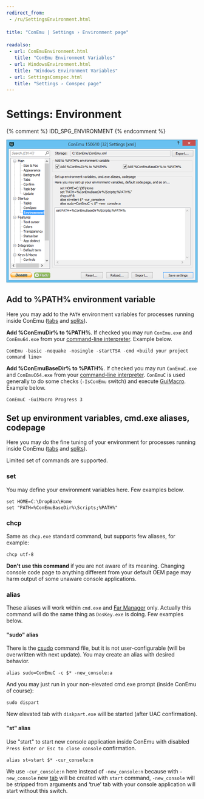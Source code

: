 ```yaml
---
redirect_from:
 - /ru/SettingsEnvironment.html

title: "ConEmu | Settings › Environment page"

readalso:
 - url: ConEmuEnvironment.html
   title: "ConEmu Environment Variables"
 - url: WindowsEnvironment.html
   title: "Windows Environment Variables"
 - url: SettingsComspec.html
   title: "Settings › Comspec page"
---
```


# Settings: Environment

{% comment %} IDD_SPG_ENVIRONMENT {% endcomment %}

![ConEmu Settings: Environment](/img/Settings-Environment.png)


## Add to %PATH% environment variable

Here you may add to the `PATH` environment variables
for processes running inside ConEmu
([tabs](Tabs.html) and [splits](SplitScreen.html)).

**Add %ConEmuDir% to %PATH%**. If checked you may run `ConEmu.exe` and `ConEmu64.exe`
from your [command-line interpreter](TerminalVsShell.html).
Example below.

~~~
ConEmu -basic -noquake -nosingle -startTSA -cmd <build your project command line>
~~~

**Add %ConEmuBaseDir% to %PATH%**. If checked you may run `ConEmuC.exe` and `ConEmuC64.exe`
from your [command-line interpreter](TerminalVsShell.html).
`ConEmuC` is used generally to do some checks (`-IsConEmu` switch)
and execute [GuiMacro](GuiMacro.html). Example below.

~~~
ConEmuC -GuiMacro Progress 3
~~~



## Set up environment variables, cmd.exe aliases, codepage

Here you may do the fine tuning of your environment
for processes running inside ConEmu
([tabs](Tabs.html) and [splits](SplitScreen.html)).

Limited set of commands are supported.


### set

You may define your environment variables here. Few examples below.

~~~
set HOME=C:\DropBox\Home
set "PATH=%ConEmuBaseDir%\Scripts;%PATH%"
~~~


### chcp

Same as `chcp.exe` standard command, but supports few aliases, for example:

~~~
chcp utf-8
~~~

**Don't use this command** if you are not aware of its meaning.
Changing console code page to anything different from your default OEM page
may harm output of some unaware console applications.


### alias

These aliases will work within `cmd.exe` and [Far Manager](FarManager.html) only.
Actually this command will do the same thing as `DosKey.exe` is doing.
Few examples below.

#### "sudo" alias

There is the [csudo](csudo.html) command file, but it is not user-configurable
(will be overwritten with next update).
You may create an alias with desired behavior.

~~~
alias sudo=ConEmuC -c $* -new_console:a
~~~

And you may just run in your non-elevated cmd.exe prompt (inside ConEmu of course):

~~~
sudo dispart
~~~

New elevated tab with `diskpart.exe` will be started (after UAC confirmation).

#### "st" alias

Use "start" to start new console application inside ConEmu
with disabled `Press Enter or Esc to close console` confirmation.

~~~
alias st=start $* -cur_console:n
~~~

We use `-cur_console:n` here instead of `-new_console:n` because
with `-new_console` new [tab](LaunchNewTab.html) will be created
with `start` command, `-new_console` will be stripped from arguments
and ‘true’ tab with your console application will start without
this switch.
